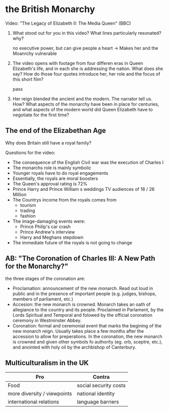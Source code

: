 # the British Monarchy

Video: "The Legacy of Elizabeth II: The Media Queen" (BBC)

1. What stood out for you in this video? What lines particularly resonated? why?

    no executive power, but can give people a heart -> Makes her and the Moanrchy vulnerable


2. The video opens with footage from four differen eras in Queen Elizabeth's life, and in each she is addressing the nation. What does she say? How do those four quotes introduce her, her role and the focus of this short film?

    pass

3. Her reign blended the ancient and the modern. The narrator tell us. How? What aspects of the monarchy have been in place for centuries, and what aspects of the modern world did Queen Elizabeth have to negotiate for the first time?



## The end of the Elizabethan Age

Why does Britain still have a royal family?


Questions for the video:

- The consequence of the English Civil war was the execution of Charles I
- The monarchs role is mainly symbolic
- Younger royals have to do royal engagements
- Essentially, the royals are moral boosters
- The Queen's approval rating is 72%
- Prince Harry and Prince William s weddings TV audiences of 18 / 26 Million
- The Countrys income from the royals comes from
    - tourism
    - trading
    - fashion
- The image-damaging events were:
    - Prince Philip's car crash
    - Prince Andrew's interview
    - Harry and Meghans stepdown
- The immediate future of the royals is not going to change


## AB: "The Coronation of Charles III: A New Path for the Monarchy?"

the three stages of the coronation are:

- Proclamation: announcement of the new monarch. Read out loud in public and in the presence of important people (e.g. judges, bishops, members of parliament, etc.)
- Accesion: the new monarch is crowned. Monarch takes an oath of allegiance to the country and its people. Proclaimed in Parlament, by the Lords Spiritual and Temporal and folowed by the official coronation ceremony in Westminster Abbey.
- Coronation: formal and ceremonial event that marks the begining of the new monarch reign. Usually takes place a few months after the accession to allow for preperations. In the coronation, the new monarch is crowned and given other symbols fo authority (eg. orb, sceptre, etc.), and anointed with holy oil by the archbishop of Canterbury.



## Multiculturalism in the UK

|Pro|Contra|
|---|---|
| Food                          | social security costs |
| more diversity / viewpoints   | national identity     |
| international relations       | language barriers     |
